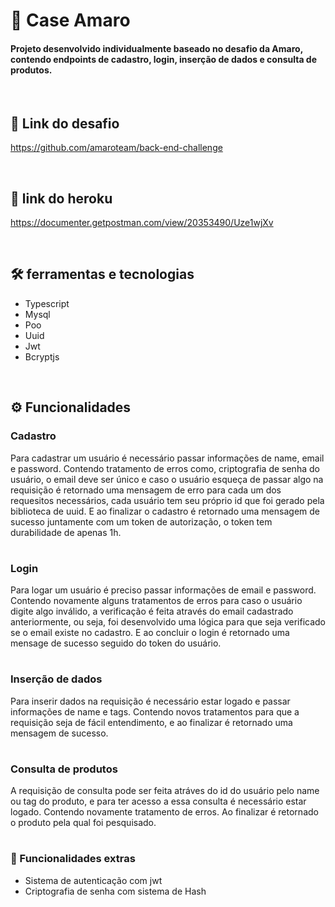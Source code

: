 # 🛒 Case Amaro

<h4>Projeto desenvolvido individualmente baseado no desafio da Amaro, contendo endpoints de cadastro, login, inserção de dados e consulta de produtos.</h4>

<br/>

## 🔗 Link do desafio

 https://github.com/amaroteam/back-end-challenge

<br/>

## 📌 link do heroku

https://documenter.getpostman.com/view/20353490/Uze1wjXv

<br/>


## 🛠 ferramentas e tecnologias

* Typescript
* Mysql
* Poo
* Uuid
* Jwt
* Bcryptjs

<br/>

## ⚙️ Funcionalidades

### Cadastro

Para cadastrar um usuário é necessário passar informações de name, email e password. Contendo tratamento de erros como, criptografia de senha do usuário, o email deve
ser único e caso o usuário esqueça de passar algo na requisição é retornado uma mensagem de erro para cada um dos requesitos necessários, cada usuário tem seu próprio id
que foi gerado pela biblioteca de uuid. E ao finalizar o cadastro é retornado uma mensagem de sucesso juntamente com um token de autorização, o token tem durabilidade de
apenas 1h.


#

### Login

Para logar um usuário é preciso passar informações de email e password. Contendo novamente alguns tratamentos de erros para caso o usuário digite algo inválido, a verificação
é feita através do email cadastrado anteriormente, ou seja, foi desenvolvido uma lógica para que seja verificado se o email existe no cadastro. E ao concluir o login é retornado
uma mensage de sucesso seguido do token do usuário.


#


### Inserção de dados

 Para inserir dados na requisição é necessário estar logado e passar informações de name e tags. Contendo novos tratamentos para que a requisição seja de fácil entendimento,
 e ao finalizar é retornado uma mensagem de sucesso.
 
 #
 
 ### Consulta de produtos
 
  A requisição de consulta pode ser feita atráves do id do usuário pelo name ou tag do produto, e para ter acesso a essa consulta é necessário estar logado. Contendo novamente
  tratamento de erros. Ao finalizar é retornado o produto pela qual foi pesquisado.
  
  #
  
  ### 🧿 Funcionalidades extras

 * Sistema de autenticação com jwt
 * Criptografia de senha com sistema de Hash
 
